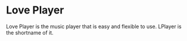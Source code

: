 # Love Player
Love Player is the music player that is easy and flexible to use. LPlayer is the shortname of it.